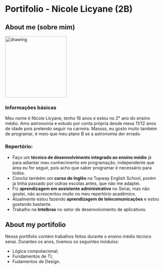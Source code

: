 # Portifolio - Nicole Licyane (2B)
## About me (sobre mim)
<img src="https://user-images.githubusercontent.com/102531965/160427081-ae400960-57ab-40d1-b911-094004d8b734.png" alt="drawing" width="200"/>

### **Informações básicas** 
Meu nome é Nicole Licyane, tenho 16 anos e estou no 2° ano do ensino médio.
 Amo astronomia e estudo por conta própria desde meus 11/12 anos de idade pois pretendo seguir na carreira. Massss, eu gosto muito também de programar, é meio que meu plano B se a astronomia der errado.

### **Repertório**:
* Faço um **técnico de desenvolvimento integrado ao ensino médio** já para adiantar meu conhecimento em programação, independente que área eu for seguir, pois acho que saber programar é necessário para todos.
* Conclui também um **curso de Inglês** na Topway English School, porém ja tinha passado por outras escolas antes, que não me adaptei.
* Fiz **aprendizagem em assistente administrativo** no Senai, mas não gostei, não acrescentou muito no meu repertório acadêmico.
* Atualmente estou fazendo **aprendizagem de telecomunicações** e estou gostando bastante.
* Trabalho na **Intelbras** no setor de desenvolvimento de aplicativos.
   



## About my portifolio
Nesse portifolio contém trabalhos feitos durante o ensino médio técnico senai. Durantes os anos, tivemos os seguintes módulos:
* Lógica computacional;
* Fundamentos de TI;
* Fudamentos de Design.
